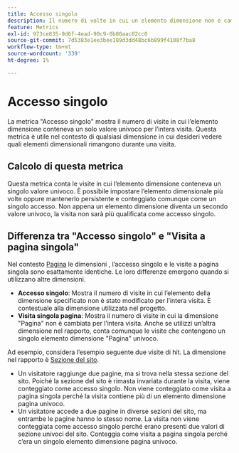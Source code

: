 ```yaml
---
title: Accesso singolo
description: Il numero di volte in cui un elemento dimensione non è cambiato in una visita.
feature: Metrics
exl-id: 973ce835-9d6f-4ead-90c9-0b80aac82cc0
source-git-commit: 7d5383e1ee3bee189d3dd48bc6b899f4108f7ba8
workflow-type: tm+mt
source-wordcount: '339'
ht-degree: 1%

---
```


# Accesso singolo

La metrica &quot;Accesso singolo&quot; mostra il numero di visite in cui l’elemento dimensione conteneva un solo valore univoco per l’intera visita. Questa metrica è utile nel contesto di qualsiasi dimensione in cui desideri vedere quali elementi dimensionali rimangono durante una visita.

## Calcolo di questa metrica

Questa metrica conta le visite in cui l’elemento dimensione conteneva un singolo valore univoco. È possibile impostare l’elemento dimensionale più volte oppure mantenerlo persistente e conteggiato comunque come un singolo accesso. Non appena un elemento dimensione diventa un secondo valore univoco, la visita non sarà più qualificata come accesso singolo.

## Differenza tra &quot;Accesso singolo&quot; e &quot;Visita a pagina singola&quot;

Nel contesto [Pagina](../dimensions/page.md) le dimensioni , l’accesso singolo e le visite a pagina singola sono esattamente identiche. Le loro differenze emergono quando si utilizzano altre dimensioni.

* **Accesso singolo**: Mostra il numero di visite in cui l’elemento della dimensione specificato non è stato modificato per l’intera visita. È contestuale alla dimensione utilizzata nel progetto.
* **Visita singola pagina**: Mostra il numero di visite in cui la dimensione &quot;Pagina&quot; non è cambiata per l’intera visita. Anche se utilizzi un’altra dimensione nel rapporto, conta comunque le visite che contengono un singolo elemento dimensione &quot;Pagina&quot; univoco.

Ad esempio, considera l’esempio seguente due visite di hit. La dimensione nel rapporto è [Sezione del sito](../dimensions/site-section.md).

* Un visitatore raggiunge due pagine, ma si trova nella stessa sezione del sito. Poiché la sezione del sito è rimasta invariata durante la visita, viene conteggiato come accesso singolo. Non viene conteggiato come visita a pagina singola perché la visita contiene più di un elemento dimensione pagina univoco.
* Un visitatore accede a due pagine in diverse sezioni del sito, ma entrambe le pagine hanno lo stesso nome. La visita non viene conteggiata come accesso singolo perché erano presenti due valori di sezione univoci del sito. Conteggia come visita a pagina singola perché c’era un singolo elemento dimensione pagina univoco.
